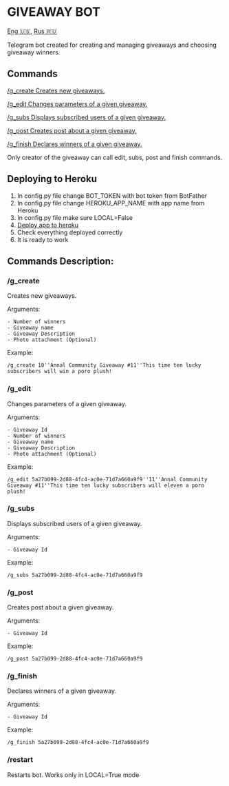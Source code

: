 # GIVEAWAY BOT
[Eng 🇺🇸](https://github.com/dkjfo-lib/Tg_GiveawayBot/blob/main/README.md),
[Rus 🇷🇺](https://github.com/dkjfo-lib/Tg_GiveawayBot/blob/main/README_ru.md)

Telegram bot created for creating and managing giveaways and choosing giveaway winners.

## Commands 

[/g_create   Creates new giveaways.](https://github.com/dkjfo-lib/Tg_GiveawayBot#g_create)

[/g_edit     Changes parameters of a given giveaway.](https://github.com/dkjfo-lib/Tg_GiveawayBot#g_edit)

[/g_subs     Displays subscribed users of a given giveaway.](https://github.com/dkjfo-lib/Tg_GiveawayBot#g_subs)

[/g_post     Creates post about a given giveaway.](https://github.com/dkjfo-lib/Tg_GiveawayBot#g_post)

[/g_finish   Declares winners of a given giveaway.](https://github.com/dkjfo-lib/Tg_GiveawayBot#g_finish)

Only creator of the giveaway can call edit, subs, post and finish commands.

## Deploying to Heroku

1. In config.py file change BOT_TOKEN with bot token from BotFather
1. In config.py file change HEROKU_APP_NAME with app name from Heroku
1. In config.py file make sure LOCAL=False
1. [Deploy app to heroku](https://towardsdatascience.com/how-to-deploy-a-telegram-bot-using-heroku-for-free-9436f89575d2)
1. Check everything deployed correctly
1. It is ready to work

## Commands Description:

### /g_create 
Creates new giveaways.

Arguments:

    - Number of winners
    - Giveaway name
    - Giveaway Description
    - Photo attachment (Optional)

Example:

`/g_create 10''Annal Community Giveaway #11''This time ten lucky subscribers will win a poro plush!`
    

### /g_edit 
Changes parameters of a given giveaway. 

Arguments:

    - Giveaway Id
    - Number of winners
    - Giveaway name
    - Giveaway Description
    - Photo attachment (Optional) 

Example:

`/g_edit 5a27b099-2d88-4fc4-ac0e-71d7a660a9f9''11''Annal Community Giveaway #11''This time ten lucky subscribers will eleven a poro plush!`

### /g_subs 
Displays subscribed users of a given giveaway. 

Arguments:

    - Giveaway Id

Example:

`/g_subs 5a27b099-2d88-4fc4-ac0e-71d7a660a9f9`

### /g_post 
Creates post about a given giveaway.

Arguments:

    - Giveaway Id

Example:

`/g_post 5a27b099-2d88-4fc4-ac0e-71d7a660a9f9`
    
### /g_finish 
Declares winners of a given giveaway.

Arguments:

    - Giveaway Id

Example:

`/g_finish 5a27b099-2d88-4fc4-ac0e-71d7a660a9f9`

### /restart 
Restarts bot. Works only in LOCAL=True mode